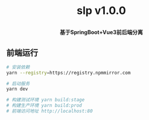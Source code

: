 <h1 align="center" style="margin: 30px 0 30px; font-weight: bold;">slp v1.0.0</h1>
<h4 align="center">基于SpringBoot+Vue3前后端分离</h4>

## 前端运行

```bash
# 安装依赖
yarn --registry=https://registry.npmmirror.com

# 启动服务
yarn dev

# 构建测试环境 yarn build:stage
# 构建生产环境 yarn build:prod
# 前端访问地址 http://localhost:80
```
